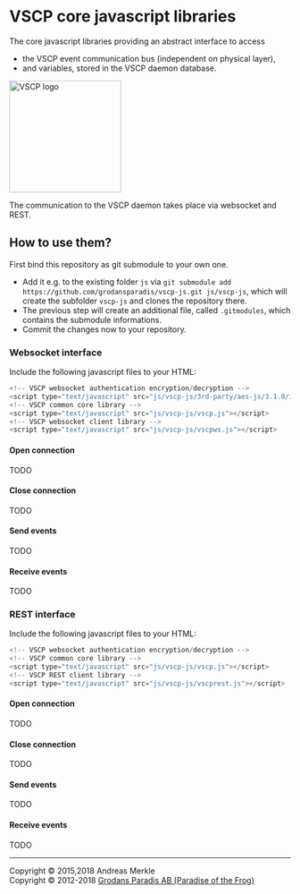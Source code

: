 # VSCP core javascript libraries

The core javascript libraries providing an abstract interface to access
* the VSCP event communication bus (independent on physical layer),
* and variables, stored in the VSCP daemon database.

<img src="http://vscp.org/images/logo.png" width="200px" alt="VSCP logo">

The communication to the VSCP daemon takes place via websocket and REST.

## How to use them?

First bind this repository as git submodule to your own one.
* Add it e.g. to the existing folder ```js``` via ```git submodule add https://github.com/grodansparadis/vscp-js.git js/vscp-js```, which will create the subfolder ```vscp-js``` and clones the repository there.
* The previous step will create an additional file, called ```.gitmodules```, which contains the submodule informations.
* Commit the changes now to your repository.

### Websocket interface

Include the following javascript files to your HTML:
``` javascript
<!-- VSCP websocket authentication encryption/decryption -->
<script type="text/javascript" src="js/vscp-js/3rd-party/aes-js/3.1.0/index.js"></script>
<!-- VSCP common core library -->
<script type="text/javascript" src="js/vscp-js/vscp.js"></script>
<!-- VSCP websocket client library -->
<script type="text/javascript" src="js/vscp-js/vscpws.js"></script>
```

#### Open connection

TODO

#### Close connection

TODO

#### Send events

TODO

#### Receive events

TODO

### REST interface

Include the following javascript files to your HTML:
``` javascript
<!-- VSCP websocket authentication encryption/decryption -->
<!-- VSCP common core library -->
<script type="text/javascript" src="js/vscp-js/vscp.js"></script>
<!-- VSCP REST client library -->
<script type="text/javascript" src="js/vscp-js/vscprest.js"></script>
```

#### Open connection

TODO

#### Close connection

TODO

#### Send events

TODO

#### Receive events

TODO

<hr>
Copyright © 2015,2018 Andreas Merkle <vscp@blue-andi.de><br />
Copyright &copy; 2012-2018 <a href="http://www.grodansparadis.com">Grodans Paradis AB (Paradise of the Frog)</a>
